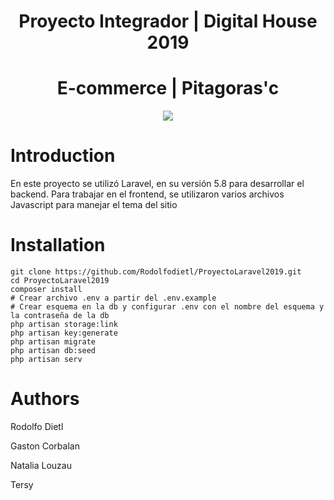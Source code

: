 <h1 align="center"> Proyecto Integrador | Digital House 2019</h1> 

<h1 align="center" >E-commerce | Pitagoras'c</h1> 

<p align="center">
  <img src="https://github.com/gc-ar/proyectointegrador/blob/master/img/logo.jpg"> 
</p>

<h1> Introduction </h1>

<p> 
En este proyecto se utilizó Laravel, en su versión 5.8 para desarrollar el backend. Para trabajar en el frontend, se utilizaron varios archivos Javascript para manejar el tema del sitio </p>

<h1> Installation </h1>

```
git clone https://github.com/Rodolfodietl/ProyectoLaravel2019.git
cd ProyectoLaravel2019
composer install
# Crear archivo .env a partir del .env.example
# Crear esquema en la db y configurar .env con el nombre del esquema y la contraseña de la db
php artisan storage:link
php artisan key:generate
php artisan migrate
php artisan db:seed
php artisan serv

```

<h1> Authors </h1>

<p>Rodolfo Dietl</p>
<p>Gaston Corbalan</p>
<p>Natalia Louzau</p>
<p>Tersy</p>
